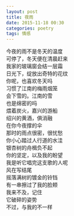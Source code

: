 ```yaml
---
layout: post
title: 夜雨
date: 2015-11-18 00:30
categories: poetry
tags: 情感
---
```


今夜的雨不是冬天的温度  
可停了，冬天便在清晨赶来  
我家的玻璃窗会结一层霜  
日光下，绽放出奇特的花纹  
你呢，也喜欢冬天吗  
习惯了江南的梅雨烟笼  
会下雪的。江南的雪  
也是绵密的吗  
煨着炭火，嘉兴的游船  
绍兴的黄酒，俱消融  
在你今夜撑的伞  
那时的雨点很密，很忧愁  
你小心踏过人行道的水洼  
银杏树的舟楫负不起  
你的坚定，以及我的盼望  
我是听它唱完这支歌的人呢  
风在写结尾  
摇落满树的镀金的铃铛  
有一串擦过了我的脸颊  
我来不及，记住  
它破碎的姿势  
不过，与我的不一样  